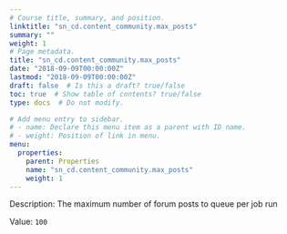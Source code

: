 ```yaml
---
# Course title, summary, and position.
linktitle: "sn_cd.content_community.max_posts"
summary: ""
weight: 1
# Page metadata.
title: "sn_cd.content_community.max_posts"
date: "2018-09-09T00:00:00Z"
lastmod: "2018-09-09T00:00:00Z"
draft: false  # Is this a draft? true/false
toc: true  # Show table of contents? true/false
type: docs  # Do not modify.

# Add menu entry to sidebar.
# - name: Declare this menu item as a parent with ID name.
# - weight: Position of link in menu.
menu:
  properties:
    parent: Properties
    name: "sn_cd.content_community.max_posts"
    weight: 1
---
```


Description: The maximum number of forum posts to queue per job run


Value: `100`